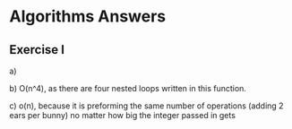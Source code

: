 # Algorithms Answers

## Exercise I

a)

b) O(n^4), as there are four nested loops written in this function.

c) o(n), because it is preforming the same number of operations (adding 2 ears per bunny) no matter how big the integer passed in gets
